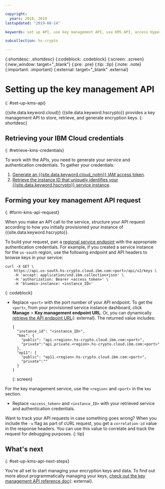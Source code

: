 ```yaml
---

copyright:
  years: 2018, 2019
lastupdated: "2019-08-14"

keywords: set up API, use key management API, use KMS API, access Hyper Protect Crypto Services API, access KMS API

subcollection: hs-crypto

---
```


{:shortdesc: .shortdesc}
{:codeblock: .codeblock}
{:screen: .screen}
{:new_window: target="_blank"}
{:pre: .pre}
{:tip: .tip}
{:note: .note}
{:important: .important}
{:external: target="_blank" .external}

# Setting up the key management API
{: #set-up-kms-api}

{{site.data.keyword.cloud}} {{site.data.keyword.hscrypto}} provides a key management API to store, retrieve, and generate encryption keys.
{: shortdesc}

## Retrieving your IBM Cloud credentials
{: #retrieve-kms-credentials}

To work with the APIs, you need to generate your service and authentication credentials. To gather your credentials:

1. [Generate an {{site.data.keyword.cloud_notm}} IAM access token](/docs/services/hs-crypto?topic=hs-crypto-retrieve-access-token).
2. [Retrieve the instance ID that uniquely identifies your {{site.data.keyword.hscrypto}} service instance](/docs/services/hs-crypto?topic=hs-crypto-retrieve-instance-ID).

## Forming your key management API request
{: #form-kms-api-request}

When you make an API call to the service, structure your API request according to how you initially provisioned your instance of {{site.data.keyword.hscrypto}}.

To build your request, pair a [regional service endpoint](/docs/services/hs-crypto?topic=hs-crypto-regions) with the appropriate authentication credentials. For example, if you created a service instance for the `us-south` region, use the following endpoint and API headers to browse keys in your service:

```cURL
curl -X GET \
    https://api.us-south.hs-crypto.cloud.ibm.com:<port>/api/v2/keys \
    -H 'accept: application/vnd.ibm.collection+json' \
    -H 'authorization: Bearer <access_token>' \
    -H 'bluemix-instance: <instance_ID>'
```
{: codeblock}

* Replace `<port>` with the port number of your API endpoint. To get the `<port>`, from your provisioned service instance dashboard, click **Manage** &gt; **Key management endpoint URL**. Or, you can dynamically [retrieve the API endpoint URL](https://{DomainName}/apidocs/hs-crypto#retrieve-the-api-endpoint-url){: external}. The returned value includes:

  ```
  {
    "instance_id": "<instance_ID>",
    "kms": {
      "public": "api.<region>.hs-crypto.cloud.ibm.com:<port>",
      "private":"api.private.<region>.hs-crypto.cloud.ibm.com:<port>"
    },
    "ep11": {
      "public": "ep11.<region>.hs-crypto.cloud.ibm.com:<port>",
      "private":""
    }
  }
  ```
  {: screen}

For the key management service, use the `<region>` and `<port>`  in the `kms` section.

* Replace `<access_token>` and `<instance_ID>` with your retrieved service and authentication credentials.

Want to track your API requests in case something goes wrong? When you include the `-v` flag as part of cURL request, you get a `correlation-id` value in the response headers. You can use this value to correlate and track the request for debugging purposes.
{: tip}


## What's next
{: #set-up-kms-api-next-steps}

You're all set to start managing your encryption keys and data. To find out more about programmatically managing your keys, [check out the key management API reference doc](https://{DomainName}/apidocs/key-protect){: external}.
